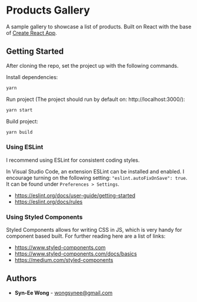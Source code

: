 # Products Gallery
A sample gallery to showcase a list of products. Built on React with the base of [Create React App](https://github.com/facebook/create-react-app).

## Getting Started

After cloning the repo, set the project up with the following commands.

Install dependencies:
```sh
yarn
```

Run project (The project should run by default on: http://localhost:3000/):
```sh
yarn start
```

Build project:
```sh
yarn build
```

### Using ESLint
I recommend using ESLint for consistent coding styles.

In Visual Studio Code, an extension ESLint can be installed and enabled. I encourage turning on the following setting: `"eslint.autoFixOnSave": true`. It can be found under `Preferences > Settings`.
* https://eslint.org/docs/user-guide/getting-started
* https://eslint.org/docs/rules

### Using Styled Components
Styled Components allows for writing CSS in JS, which is very handy for component based built. For further reading here are a list of links:
* https://www.styled-components.com
* https://www.styled-components.com/docs/basics
* https://medium.com/styled-components

## Authors
* **Syn-Ee Wong** - wongsynee@gmail.com
